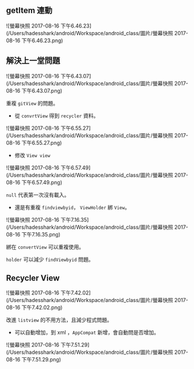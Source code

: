 ## getItem 連動

![螢幕快照 2017-08-16 下午6.46.23](/Users/hadesshark/android/Workspace/android_class/圖片/螢幕快照 2017-08-16 下午6.46.23.png)



## 解決上一堂問題

![螢幕快照 2017-08-16 下午6.43.07](/Users/hadesshark/android/Workspace/android_class/圖片/螢幕快照 2017-08-16 下午6.43.07.png)



重複 `gitView` 的問題。



*  從 `convrtView` 得到 `recycler` 資料。

![螢幕快照 2017-08-16 下午6.55.27](/Users/hadesshark/android/Workspace/android_class/圖片/螢幕快照 2017-08-16 下午6.55.27.png)



* 修改 `View view`

![螢幕快照 2017-08-16 下午6.57.49](/Users/hadesshark/android/Workspace/android_class/圖片/螢幕快照 2017-08-16 下午6.57.49.png)

`null` 代表第一次沒有載入。

* 還是有重複 `findviewbyid`， `ViewHolder` 綁 `View`。

![螢幕快照 2017-08-16 下午7.16.35](/Users/hadesshark/android/Workspace/android_class/圖片/螢幕快照 2017-08-16 下午7.16.35.png)

綁在 `convertView` 可以重複使用。

`holder` 可以減少 `findViewbyid` 問題。



## Recycler View

![螢幕快照 2017-08-16 下午7.42.02](/Users/hadesshark/android/Workspace/android_class/圖片/螢幕快照 2017-08-16 下午7.42.02.png)

改進 `listview` 的不用方法，且減少程式問題。

* 可以自動增加，到 xml ，`AppCompat` 新增，會自動問是否增加。

![螢幕快照 2017-08-16 下午7.51.29](/Users/hadesshark/android/Workspace/android_class/圖片/螢幕快照 2017-08-16 下午7.51.29.png)